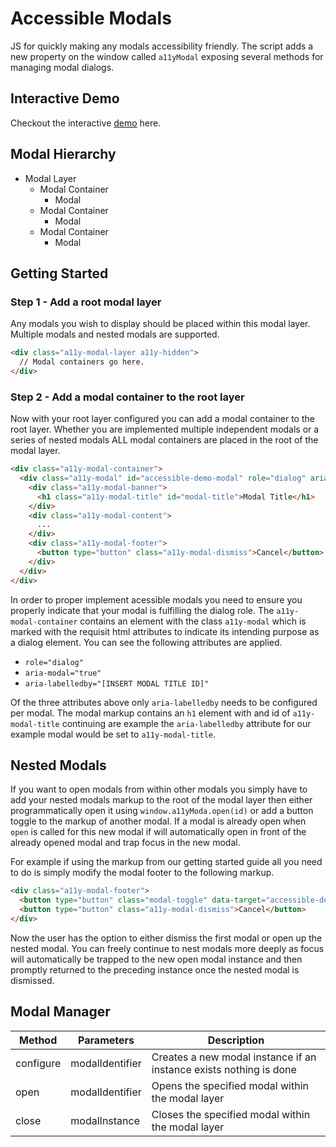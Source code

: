# Accessible Modals

JS for quickly making any modals accessibility friendly. The script adds a new property on the window called `a11yModal` 
exposing several methods for managing modal dialogs.

## Interactive Demo

Checkout the interactive [demo](https://accessibility-tooling.github.io/accessible-modals/index) here.

## Modal Hierarchy

- Modal Layer
  - Modal Container
    - Modal
  - Modal Container
    - Modal
  - Modal Container
    - Modal

## Getting Started 

### Step 1 - Add a root modal layer

Any modals you wish to display should be placed within this modal layer. Multiple modals and nested modals
are supported.

```html
<div class="a11y-modal-layer a11y-hidden">
  // Modal containers go here.
</div>
```

### Step 2 - Add a modal container to the root layer

Now with your root layer configured you can add a modal container to the root layer. Whether you are implemented 
multiple independent modals or a series of nested modals ALL modal containers are placed in the root of the 
modal layer.

```html
<div class="a11y-modal-container">
  <div class="a11y-modal" id="accessible-demo-modal" role="dialog" aria-modal="true" aria-labelledby="modal-title">
    <div class="a11y-modal-banner">
      <h1 class="a11y-modal-title" id="modal-title">Modal Title</h1>
    </div>
    <div class="a11y-modal-content">
      ...
    </div>
    <div class="a11y-modal-footer">
      <button type="button" class="a11y-modal-dismiss">Cancel</button>
    </div>
  </div>
</div>
```

In order to proper implement acessible modals you need to ensure you properly indicate that your modal is fulfilling 
the dialog role. The `a11y-modal-container` contains an element with the class `a11y-modal` which is marked with the requisit
html attributes to indicate its intending purpose as a dialog element. You can see the following attributes are applied.

- `role="dialog"`
- `aria-modal="true"`
- `aria-labelledby="[INSERT MODAL TITLE ID]"`

Of the three attributes above only `aria-labelledby` needs to be configured per modal. The modal markup contains an `h1` element
with and id of `a11y-modal-title` continuing are example the `aria-labelledby` attribute for our example modal would be set
to `a11y-modal-title`.

## Nested Modals

If you want to open modals from within other modals you simply have to add your nested modals markup to the root
of the modal layer then either programmatically open it using `window.a11yModa.open(id)` or add
a button toggle to the markup of another modal. If a modal is already open when `open` is called for this new modal 
if will automatically open in front of the already opened modal and trap focus in the new modal.

For example if using the markup from our getting started guide all you need to do is simply
modify the modal footer to the following markup.

```html
<div class="a11y-modal-footer">
  <button type="button" class="modal-toggle" data-target="accessible-demo-modal-sub">Open Sub Modal</button>
  <button type="button" class="a11y-modal-dismiss">Cancel</button>
</div>
```

Now the user has the option to either dismiss the first modal or open up the nested modal. You can freely continue to nest modals more deeply
as focus will automatically be trapped to the new open modal instance and then promptly returned to the preceding instance once the nested
modal is dismissed.

## Modal Manager

| Method    | Parameters                   | Description  |
|-----------|------------------------------|---|
| configure | modalIdentifier      | Creates a new modal instance if an instance exists nothing is done |
| open      | modalIdentifier      | Opens the specified modal within the modal layer |
| close     | modalInstance | Closes the specified modal within the modal layer |
